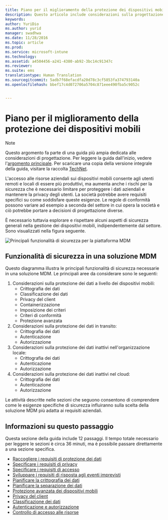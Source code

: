 ```yaml
---
title: Piano per il miglioramento della protezione dei dispositivi mobili
description: Questo articolo include considerazioni sulla progettazione per la protezione dei dispositivi mobili in uno scenario di gestione di dispositivi mobili.
keywords: 
author: YuriDio
ms.author: yurid
manager: swadhwa
ms.date: 11/28/2016
ms.topic: article
ms.prod: 
ms.service: microsoft-intune
ms.technology: 
ms.assetid: a4504456-a241-4380-ab92-3bc14c91347c
ms.reviewer: 
ms.suite: ems
translationtype: Human Translation
ms.sourcegitcommit: 5adb7f68efacdfa20d78c3cf5853fa374793140a
ms.openlocfilehash: bbef17c4d072706a5704c871eee490fba5c9052c


---
```


# <a name="plan-for-enhancing-mobile-devices-protection"></a>Piano per il miglioramento della protezione dei dispositivi mobili

>[!NOTE]
>Questo argomento fa parte di una guida più ampia dedicata alle considerazioni di progettazione. Per leggere la guida dall'inizio, vedere l'[argomento principale](mdm-design-considerations-guide.md). Per scaricare una copia della versione integrale della guida, visitare la raccolta [TechNet](https://gallery.technet.microsoft.com/Mobile-Device-Management-7d401582).

L'accesso alle risorse aziendali sui dispositivi mobili consente agli utenti remoti e locali di essere più produttivi, ma aumenta anche i rischi per la sicurezza che è necessario limitare per proteggere i dati aziendali e mantenere la privacy degli utenti. La società potrebbe avere requisiti specifici su come soddisfare queste esigenze. Le regole di conformità possono variare ad esempio a seconda del settore in cui opera la società e ciò potrebbe portare a decisioni di progettazione diverse.

È necessario tuttavia esplorare e rispettare alcuni aspetti di sicurezza generali nella gestione dei dispositivi mobili, indipendentemente dal settore. Sono visualizzati nella figura seguente.

![Principali funzionalità di sicurezza per la piattaforma MDM](./media/MDM_Figure_08.png)

## <a name="security-capabilities-in-a-mdm-solution"></a>Funzionalità di sicurezza in una soluzione MDM

Questo diagramma illustra le principali funzionalità di sicurezza necessarie in una soluzione MDM. Le principali aree da considerare sono le seguenti:

1. Considerazioni sulla protezione dei dati a livello dei dispositivi mobili:
    - Crittografia dei dati
    - Classificazione dei dati
    - Privacy del client
    - Containerizzazione
    - Imposizione dei criteri
    - Criteri di conformità
    - Protezione avanzata
2. Considerazioni sulla protezione dei dati in transito:
    - Crittografia dei dati
    - Autenticazione
    - Autorizzazione
3. Considerazioni sulla protezione dei dati inattivi nell'organizzazione locale:
    - Crittografia dei dati
    - Autenticazione
    - Autorizzazione
4. Considerazioni sulla protezione dei dati inattivi nel cloud:
    - Crittografia dei dati
    - Autenticazione
    - Autorizzazione

Le attività descritte nelle sezioni che seguono consentono di comprendere come le esigenze specifiche di sicurezza influiranno sulla scelta della soluzione MDM più adatta ai requisiti aziendali.

## <a name="about-this-step"></a>Informazioni su questo passaggio

Questa sezione della guida include 12 passaggi. Il tempo totale necessario per leggere le sezioni è circa 36 minuti, ma è possibile passare direttamente a una sezione specifica.

- [Raccogliere i requisiti di protezione dei dati](mdm-gather-data-protection-requirements.md)
- [Specificare i requisiti di privacy](mdm-specify-privacy-requirements.md)
- [Specificare i requisiti di accesso](mdm-specify-your-access-requirements.md)
- [Sviluppare i requisiti di risposta agli eventi imprevisti](mdm-develop-incident-response-requirements.md)
- [Pianificare la crittografia dei dati](mdm-data-encryption.md)
- [Pianificare la separazione dei dati](mdm-data-segregation.md)
- [Protezione avanzata dei dispositivi mobili](mdm-hardening-mobile-devices.md)
- [Privacy del client](mdm-client-privacy.md)
- [Classificazione dei dati](mdm-data-classification.md)
- [Autenticazione e autorizzazione](mdm-authentication-authorization.md)
- [Controllo di accesso alle risorse](mdm-access-control-resources.md)



<!--HONumber=Nov16_HO4-->


